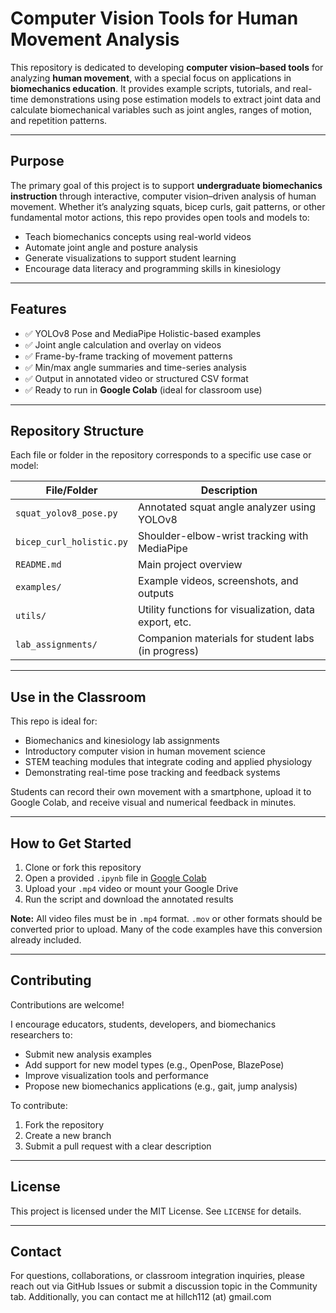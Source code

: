 # Computer Vision Tools for Human Movement Analysis

This repository is dedicated to developing **computer vision–based tools** for analyzing **human movement**, with a special focus on applications in **biomechanics education**. It provides example scripts, tutorials, and real-time demonstrations using pose estimation models to extract joint data and calculate biomechanical variables such as joint angles, ranges of motion, and repetition patterns.

---

## Purpose

The primary goal of this project is to support **undergraduate biomechanics instruction** through interactive, computer vision–driven analysis of human movement. Whether it’s analyzing squats, bicep curls, gait patterns, or other fundamental motor actions, this repo provides open tools and models to:

- Teach biomechanics concepts using real-world videos
- Automate joint angle and posture analysis
- Generate visualizations to support student learning
- Encourage data literacy and programming skills in kinesiology

---

## Features

- ✅ YOLOv8 Pose and MediaPipe Holistic-based examples
- ✅ Joint angle calculation and overlay on videos
- ✅ Frame-by-frame tracking of movement patterns
- ✅ Min/max angle summaries and time-series analysis
- ✅ Output in annotated video or structured CSV format
- ✅ Ready to run in **Google Colab** (ideal for classroom use)

---

## Repository Structure

Each file or folder in the repository corresponds to a specific use case or model:

| File/Folder                        | Description |
|-----------------------------------|-------------|
| `squat_yolov8_pose.py`            | Annotated squat angle analyzer using YOLOv8 |
| `bicep_curl_holistic.py`          | Shoulder-elbow-wrist tracking with MediaPipe |
| `README.md`                       | Main project overview |
| `examples/`                       | Example videos, screenshots, and outputs |
| `utils/`                          | Utility functions for visualization, data export, etc. |
| `lab_assignments/`                | Companion materials for student labs (in progress) |

---

## Use in the Classroom

This repo is ideal for:
- Biomechanics and kinesiology lab assignments
- Introductory computer vision in human movement science
- STEM teaching modules that integrate coding and applied physiology
- Demonstrating real-time pose tracking and feedback systems

Students can record their own movement with a smartphone, upload it to Google Colab, and receive visual and numerical feedback in minutes.

---

## How to Get Started

1. Clone or fork this repository
2. Open a provided `.ipynb` file in [Google Colab](https://colab.research.google.com/)
3. Upload your `.mp4` video or mount your Google Drive
4. Run the script and download the annotated results

**Note:** All video files must be in `.mp4` format. `.mov` or other formats should be converted prior to upload. Many of the code examples have this conversion already included.

---

## Contributing

Contributions are welcome!

I encourage educators, students, developers, and biomechanics researchers to:
- Submit new analysis examples
- Add support for new model types (e.g., OpenPose, BlazePose)
- Improve visualization tools and performance
- Propose new biomechanics applications (e.g., gait, jump analysis)

To contribute:
1. Fork the repository
2. Create a new branch
3. Submit a pull request with a clear description

---

## License

This project is licensed under the MIT License. See `LICENSE` for details.

---

## Contact

For questions, collaborations, or classroom integration inquiries, please reach out via GitHub Issues or submit a discussion topic in the Community tab. Additionally, you can contact me at hillch112 (at) gmail.com

